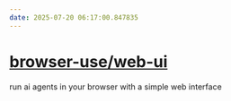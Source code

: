 ```yaml
---
date: 2025-07-20 06:17:00.847835
---
```


# [browser-use/web-ui](https://github.com/browser-use/web-ui)

run ai agents in your browser with a simple web interface